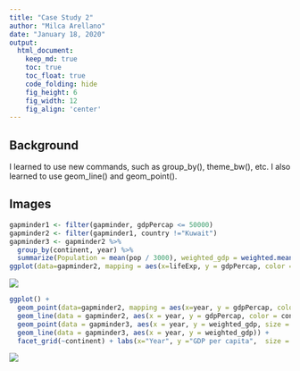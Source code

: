 ```yaml
---
title: "Case Study 2"
author: "Milca Arellano"
date: "January 18, 2020"
output:
  html_document:  
    keep_md: true
    toc: true
    toc_float: true
    code_folding: hide
    fig_height: 6
    fig_width: 12
    fig_align: 'center'
---
```






## Background

I learned to use new commands, such as group_by(), theme_bw(), etc. I also learned to use geom_line() and geom_point().

## Images


```r
gapminder1 <- filter(gapminder, gdpPercap <= 50000)
gapminder2 <- filter(gapminder1, country !="Kuwait")
gapminder3 <- gapminder2 %>% 
  group_by(continent, year) %>% 
  summarize(Population = mean(pop / 3000), weighted_gdp = weighted.mean(gdpPercap, pop))
ggplot(data=gapminder2, mapping = aes(x=lifeExp, y = gdpPercap, color = continent, size = pop / 100000 )) + geom_point() + facet_grid(~year) + scale_y_continuous(trans = "sqrt") + theme_bw()+ labs(x="Life Expectancy", y = "GDP per capita", size = "Population(100k)", color = "Continent")
```

![](Case-Study-2_files/figure-html/unnamed-chunk-2-1.png)<!-- -->


```r
ggplot() +
  geom_point(data=gapminder2, mapping = aes(x=year, y = gdpPercap, color = continent)) +
  geom_line(data = gapminder2, aes(x = year, y = gdpPercap, color = continent, group = country)) + 
  geom_point(data = gapminder3, aes(x = year, y = weighted_gdp, size = Population)) +
  geom_line(data = gapminder3, aes(x = year, y = weighted_gdp)) +
  facet_grid(~continent) + labs(x="Year", y ="GDP per capita",  size = "Population(100k)", color = "Continent") + theme_bw()
```

![](Case-Study-2_files/figure-html/unnamed-chunk-3-1.png)<!-- -->

